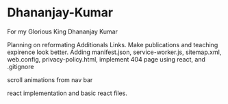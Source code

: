 # Dhananjay-Kumar
For my Glorious King Dhananjay Kumar



Planning on reformating Additionals Links. Make publications and teaching expirence look better.
Adding manifest.json, service-worker.js, sitemap.xml, web.config, privacy-policy.html, implement 404 page using react, and .gitignore

scroll animations from nav bar

react implementation and basic react files.
